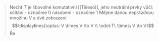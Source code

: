 > Nechť $T$ je libovolné komutativní [[Těleso]], jeho neutrální prvky vůči:
> 	sčítání - označme 0
> 	násobení - označme 1
> Mějme danou neprázdnou množinu V a dvě zobrazení:
> 	$$\displaylines{\oplus: V \times V \to V \\ \odot:T\ \times\ V \to V}$$
> Ře